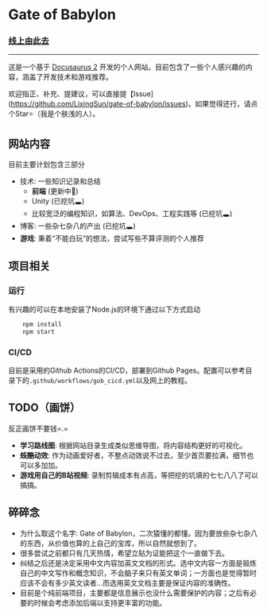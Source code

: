 # Gate of Babylon

### [线上由此去](https://lixingsun.github.io/gate-of-babylon/)

---

这是一个基于 [Docusaurus 2](https://docusaurus.io/) 开发的个人网站。目前包含了一些个人感兴趣的内容，涵盖了开发技术和游戏推荐。

欢迎指正、补充、提建议，可以直接提【Issue](https://github.com/LixingSun/gate-of-babylon/issues)。如果觉得还行，请点个Star⭐️（我是个肤浅的人）。

## 网站内容

目前主要计划包含三部分
- 技术: 一些知识记录和总结
    - **前端** (更新中🔧)
    - Unity (已挖坑🕳)
    - 比较宽泛的编程知识，如算法、DevOps、工程实践等 (已挖坑🕳)
- 博客: 一些杂七杂八的产出 (已挖坑🕳)
- **游戏**: 秉着“不能白玩”的想法，尝试写些不算评测的个人推荐

## 项目相关
### 运行

有兴趣的可以在本地安装了Node.js的环境下通过以下方式启动
```cmd
    npm install
    npm start
```

### CI/CD

目前是采用的Github Actions的CI/CD，部署到Github Pages。配置可以参考目录下的`.github/workflows/gob_cicd.yml`以及网上的教程。

## TODO（画饼）

反正画饼不要钱=.=
- **学习路线图**: 根据网站目录生成类似思维导图，将内容结构更好的可视化。
- **~~炫酷~~动效**: 作为动画爱好者，不整点动效说不过去，至少首页要拉满，细节也可以多加加。
- **游戏用自己的B站视频**: 录制剪辑成本有点高，等把挖的坑填的七七八八了可以搞搞。
 
## 碎碎念

- 为什么取这个名字: Gate of Babylon，二次猿懂的都懂。因为要放些杂七杂八的东西，从价值也算的上自己的宝库，所以自然就想到了。
- 很多尝试之前都只有几天热情，希望立贴为证能把这个一直做下去。
- 纠结之后还是决定采用中文内容加英文文档的形式。选中文内容一方面是锻炼自己的中文写作和概念知识，不会脑子来只有英文单词；一方面也是觉得暂时应该不会有多少英文读者...而选用英文文档主要是保证内容的准确性。
- 目前是个纯前端项目，主要都是信息展示也没什么需要保护的内容；之后有必要的时候会考虑添加后端以支持更丰富的功能。